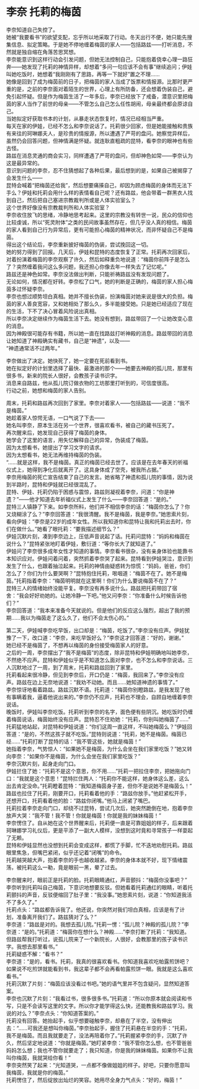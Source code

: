 # 李奈 托莉的梅茵
李奈知道自己失控了。  
她被“我要看书”的欲望支配，忘乎所以地采取了行动。冬天出行不便，她只能先搜集信息、拟定策略。于是她不停地缠着梅茵的家人——包括路兹——打听消息，不然就是独自缩在角落苦思冥想。  
李奈能意识到这样行动会引发问题，但她无法控制自己，只能抱着侥幸心理一路狂奔——她发现了托莉的神情异样，却想着“多问一句应该不会有事”继续追问；伊娃叫她吃饭时，她想着“我刚刚有了思路，再等一下就好”置之不理……  
她像是回到了成为梅茵前的日子，把梅茵的家人当成了饭票和情报源。比那时更严重的是，之前的李奈面对着陌生的世界，心理上有所防备，还会想着伪装自己，避免引起怀疑。但是作为梅茵生活了一年多后，李奈已经放下了戒备，潜意识里把梅茵的家人当作了前世的母亲——不管怎么自己怎么任性胡闹，母亲最终都会原谅自己。  
当她拟定好获取书本的计划，从暴走状态恢复时，情况已经相当严重。  
每天在家的伊娃，已经不怎么和李奈说话了。托莉很少回家，但是她能接触和贵族有来往的珂琳娜夫人，是珍贵的情报源，所以遭遇了严苛的盘问。她察觉异样后，虽然仍会回答问题，但神情满是怀疑。就连耿直粗疏的昆特，看李奈的眼神也有些古怪。  
路兹在消息灵通的商会实习，同样遭遇了严苛的盘问，但却神色如常——李奈认为这是最异常的。  
意识到问题的李奈，忍不住猜想起了各种后果，最后想到的是，如果自己被揭穿了会发生什么——  
昆特会喊着“把梅茵还给我”，然后想要痛揍自己，却因为顾虑梅茵的身体而无法下手么？伊娃和托莉会用什么样的表情看自己呢？还有路兹，他会带着一群黑衣人找到自己，然后把自己塞进宗教裁判所或是人体实验室么？  
这个世界好像没有宗教裁判所和人体实验室？  
李奈收住放飞的思绪，冷静地思考起来。这里的宗教没有转世一说，民众的信仰也比较虔诚，所以“死灵附体”之类的民间故事虽然存在，但几乎没人真的相信。梅茵的家人看到自己行为异常后，更有可能担心梅茵的精神状况，而非怀疑自己不是梅茵。  
得出这个结论后，李奈重新披好梅茵的伪装，尝试挽回这一切。  
她的努力得到了回报。几天后，伊娃和昆特的态度恢复了正常。托莉再次回家后，对着扮演着梅茵的李奈观察了许久，然后如释重负地说道：“梅茵你前阵子是怎么了？突然缠着我问这么多问题，我还担心你像去年一样失去了记忆呢。”  
路兹还是神色如常。李奈没法做出判断，只能祈祷路兹没有发现问题了。  
无论如何，情况都在好转。李奈松了口气，她的判断是正确的，梅茵的家人担心梅茵多过怀疑李奈。  
李奈也想过顺势坦白真相。她并不擅长伪装，扮演梅茵对她来说是很大的负担。梅茵的家人善良宽容，又和她相处了那么久，多半能接受她。只是她已经适应了现在的生活，下不了决心冒着风险说出真相。  
所以李奈决定继续作为梅茵生活下去。她没有想到，路兹带回了一个让她改变心意的消息。  
因为神殿很可能存有书籍，所以她一直在找路兹打听神殿的消息。路兹带回的消息让她知道了神殿确实有藏书，自己是“神遗”，以及——  
“神遗通常活不过两年。”  


李奈做出了决定。她快死了，她一定要在死前看到书。  
她在拟定好的计划里选择了最快、最激进的那个——她要去神殿的孤儿院，那里有很多书，新来的院长人很好，会教孩子读书识字。  
消息来自路兹，他从孤儿院订做衣物的工坊那里打听到的，可信度很高。  
行动之前，她想和梅茵的家人告别。  


周末，托莉和路兹再次回到了家里。李奈对着家人——包括路兹——说道：“我不是梅茵。”  
她趁着家人惊愕无语，一口气说了下去——  
她名叫李奈，原本生活在另一个世界，很喜欢看书，被自己的藏书压死了。  
再次醒来后，她发现自己获得了梅茵的身体。  
她学会了这里的语言，用失忆解释自己的异常，伪装成了梅茵。  
因为太想看书，她提出了学习文字的请求。  
因为太想看书，她无法再维持梅茵的伪装。  
“……就是这样，我不是梅茵。真正的梅茵已经去世了。应该是在去年春天的祈福仪式上，她得到净化后就离开了。这具身体成了空壳，被我所占据。”  
李奈用梅茵的死亡宣告结束了自己的发言。她省略了神遗和孤儿院的事情，因为说到半路时，昆特和伊娃就已经很混乱了。  
昆特、伊娃、托莉仍陷于困惑与震惊，路兹则凝视着李奈，问道：“你是神遗？”——他才知道去年祈福仪式上发生了什么——李奈回答道：“是的。”  
昆特三人镇静了下来。如李奈所料，他们并不相信李奈的话：“梅茵你怎么了？你又烧糊涂了么？”李奈回答道：“我很清醒。我不是梅茵，我是李奈。”她思索片刻，看向伊娃：“李奈是22岁的成年女性。所以我知道你和昆特让我和托莉出去时，你们在做什么。”她看了眼托莉：“要我描述细节么？”  
伊娃沉默片刻，凑到李奈边上，压低声音说起了话。托莉问昆特：“妈妈和梅茵在说什么？”昆特紧张地盯着伊娃，敷衍道：“等你长大了就知道了。”  
伊娃问了李奈很多成年女性才知道的事情。李奈看书很杂，没有亲身体验也能靠书本知识应对。伊娃问着问着，突然抓着李奈哭了起来。昆特看到伊娃哭泣，意识到发生了什么，也跟着抽泣起来。托莉的神情由疑惑转为惊慌：“妈妈，爸爸，你们怎么了？你们为什么要哭啊？”昆特抱住托莉，哏咽道：“梅茵不在了。她不是梅茵。”托莉指着李奈：“梅茵明明就在这里啊！你们为什么要说梅茵不在了？”  
昆特三人的情绪始终没能平复。李奈没有再多说什么。路兹把托莉带回了宿舍：“我会好好劝她的。让她冷静一下吧。”他又问李奈：“你准备什么时候告诉他们？”  
李奈回答道：“我本来准备今天就说的。但是他们的反应这么强烈，超出了我的预期……我以为梅茵走了这么久了，他们不会太伤心的。”  


第二天，伊娃喊李奈吃早饭，出口却是：“梅茵，吃饭了。”李奈没有应声。伊娃犹豫了一下，改口道：“李奈，来吃早饭好么？”李奈这才回答道：“好的，谢谢。”  
她已经不是梅茵了，不想再以梅茵的身份接受梅茵家人的好意。  
之后的一周，李奈摆出了“我不是梅茵”的态度，除非昆特和伊娃明确地叫她李奈，不然绝不应声。昆特和伊娃似乎是不知道怎么面对李奈，也不怎么和李奈说话。三人沉默地过了一周，到了周末，托莉和路兹回到了家里。  
托莉看起来很冷静，但见到李奈后，开口仍是：“梅茵，我回来了。”李奈没有应声。路兹在边上无奈地说道：“我劝不动她。而且……她知道神遗的事情了。”  
李奈惊讶地看着路兹。路兹沉默不语。托莉道：“梅茵你别瞪路兹，是我发现了他有事瞒着我，逼着他说出来的。”李奈仍不应声，托莉也不理会，自顾自地缠着李奈说话。  
晚饭时，伊娃叫李奈吃饭。托莉听到李奈的名字，面色便有些阴沉。她吃饭时仍缠着梅茵说话，梅茵始终没有应声。昆特忍不住劝她：“托莉，你别叫她梅茵了……”  
托莉猛地站起，对昆特和伊娃说道：“你们这周一直这样，不叫她梅茵么？”伊娃回答道：“是的，不然这孩子就不吃饭。”昆特则说道：“托莉，她不是梅茵。梅茵已经……”托莉打断了昆特的话：“我不管这些，她就是梅茵！”  
她指着李奈，气势惊人：“如果她不是梅茵，为什么会坐在我们家里吃饭？”她又转向李奈：“如果你不是梅茵，为什么会坐在我们家里吃饭？”  
李奈沉默片刻，起身走向门口。  
伊娃拦住了她：“托莉不是这个意思，你不用……”托莉一把拉住李奈，把她拖向门口：“我就是这个意思！”昆特拦住两人：“托莉你不能这样，她身体这么差，这么出去肯定没命。”托莉瞪着昆特：“我知道梅茵身子差，但你不是说她不是梅茵么！”  
路兹也拉住了托莉，刚要开口，托莉看着他的手：“路兹你放手。”他赶紧松开手，还想开口，托莉看着他的脸：“路兹你闭嘴。”他马上闭紧了嘴巴。  
托莉拉着李奈走向门口，却绕不过昆特，尝试几次后，她突然跪倒在地，抱着李奈放声大哭：“我不管！我不管！你就是梅茵！你就是我的妹妹梅茵！”  
李奈愣住了。自从她在这个世界醒来后，托莉便一直是可靠姐姐的样子，后来跟着珂琳娜学习礼仪后，更是平添了一副大人模样，没想到这时竟和寻常孩子一样耍起了无赖。  
昆特和伊娃显然也没想到托莉会变成这样，都慌了手脚，忙不迭地劝慰托莉。路兹眼里焦急，但嘴巴紧闭，似乎还记着“闭嘴”的命令。  
托莉越哭越大声，抱着李奈的手也越收越紧。李奈的身体本就不好，现下情绪震荡，被托莉这么一勒，竟是眼前一黑，晕了过去。  


李奈醒来时，眼前正是托莉的脸。托莉眼睛通红，声音颤抖：“梅茵你没事吧？”  
李奈听到托莉叫自己梅茵，下意识地想要反驳。但她看着托莉通红的眼睛，听着托莉颤抖的声音，反驳便缩回了肚子里：“我没事。”她思索片刻，说道：“你知道我活不了多久了。”  
托莉点头：“路兹都告诉我了。他还说，你突然对我们坦白真相，应该是有了计划，准备离开我们了。路兹猜对了么？”  
李奈道：“路兹是对的。我想去孤儿院。”托莉一愣：“孤儿院？神殿的孤儿院？”李奈道：“是的。”托莉道：“梅茵你在想什么？神殿……”李奈打断了托莉：“我知道。但路兹帮我打听过，说孤儿院来了一个新院长，人很好，会教那里的孩子读书识字。我想去那里看书。”  
托莉疑惑不解：“看书？”  
李奈道：“是的，看书。托莉，我真的很喜欢看书。你知道我喜欢吃帕露煎饼吧？如果说不吃煎饼就能看到书，我这辈子都不会再看帕露煎饼一眼。我就是这么喜欢看书。”  
托莉沉默了片刻：“梅茵应该没看过书吧。”她的语气里并不包含疑问，显然知道答案。  
李奈也沉默了片刻：“我看过书，很多很多书。”托莉道：“所以你原本就会阅读和书写，只是不会读写这里的文字。所以你才能学得这么快，还能教我和路兹学习。我说的对么？”李奈点头：“你知道答案的。”  
托莉没有回答。她抬起手，似乎想要碰触李奈，却悬在了半空，没有伸出去：“……可我还是想叫你梅茵。”李奈抬起手，握住了托莉悬在半空的手：“托莉，我不是梅茵。而且我就要走了，没法再陪着你了。”托莉握紧李奈的手，沉默了许久，然后坚定地说道：“你就是梅茵。”她盯紧李奈：“我不管你怎么想，也不管爸爸妈妈怎么想；我也不管你就要走了；我只知道，你是我的妹妹梅茵。如果你不让我叫你梅茵，我就哭给你看！”  
李奈突然笑了起来：“光知道哭，一点都不像做姐姐的样子。好吧，只要你愿意叫我梅茵，我就是你的梅茵。”  
托莉愣住了，然后绽放出灿烂的笑容。她用尽全身力气点头：“好的，梅茵！”  


